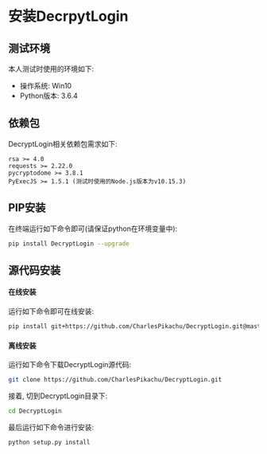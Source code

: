 # 安装DecrpytLogin

## 测试环境
本人测试时使用的环境如下:
- 操作系统: Win10
- Python版本: 3.6.4

## 依赖包 
DecryptLogin相关依赖包需求如下:
```
rsa >= 4.0
requests >= 2.22.0
pycryptodome >= 3.8.1
PyExecJS >= 1.5.1 (测试时使用的Node.js版本为v10.15.3)
```

## PIP安装
在终端运行如下命令即可(请保证python在环境变量中):
```sh
pip install DecryptLogin --upgrade
```

## 源代码安装
#### 在线安装
运行如下命令即可在线安装:
```sh
pip install git+https://github.com/CharlesPikachu/DecryptLogin.git@master
```
#### 离线安装
运行如下命令下载DecryptLogin源代码:
```sh
git clone https://github.com/CharlesPikachu/DecryptLogin.git
```
接着, 切到DecryptLogin目录下:
```sh
cd DecryptLogin
```
最后运行如下命令进行安装:
```sh
python setup.py install
```